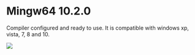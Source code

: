 # Mingw64 10.2.0
Compiler configured and ready to use. It is compatible with windows xp, vista, 7, 8 and 10.

![](https://github.com/pabllopf/Mingw64-10.2.0/blob/main/doc/Logo.png)
